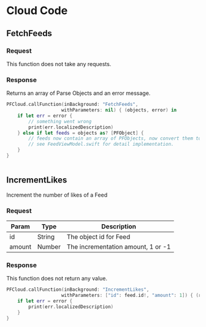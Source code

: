 # Cloud Code

## FetchFeeds

### Request

This function does not take any requests.

### Response

Returns an array of Parse Objects and an error message. 

```swift
PFCloud.callFunction(inBackground: "FetchFeeds", 
                    withParameters: nil) { (objects, error) in
    if let err = error {
        // something went wrong
        print(err.localizedDescription)
    } else if let feeds = objects as? [PFObject] {
        // feeds now contain an array of PFObjects, now convert them to Feeds
        // see FeedViewModel.swift for detail implementation.
    }
}
```

```javascript
```

## IncrementLikes

Increment the number of likes of a Feed

### Request

Param | Type | Description
--------- | ------- | -----------
id | String | The object id for Feed
amount | Number | The incrementation amount, 1 or -1

### Response

This function does not return any value.

```swift
PFCloud.callFunction(inBackground: "IncrementLikes",
                    withParameters: ["id": feed.id!, "amount": 1]) { (res, error) in
    if let err = error {
        print(err.localizedDescription)
    }
}
```
